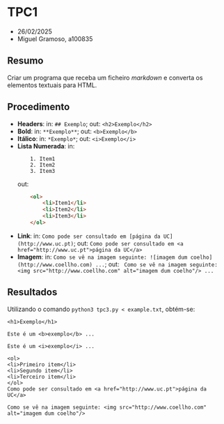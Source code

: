 # TPC1

- 26/02/2025
- Miguel Gramoso, a100835

## Resumo

Criar um programa que receba um ficheiro _markdown_ e converta os elementos textuais para HTML.

## Procedimento
- **Headers**: in: `## Exemplo`; out: `<h2>Exemplo</h2>`
- **Bold**: in: `**Exemplo**`; out: `<b>Exemplo</b>`
- **Itálico**: in: `*Exemplo*`; out: `<i>Exemplo</i>`
- **Lista Numerada**: 
    in:
    ```
        1. Item1
        2. Item2
        3. Item3
    ```
    out:
    ```html
        <ol>
            <li>Item1</li>
            <li>Item2</li>
            <li>Item3</li>
        </ol>
    ```
- **Link**: in: `Como pode ser consultado em [página da UC](http://www.uc.pt)`; out: `Como pode ser consultado em <a href="http://www.uc.pt">página da UC</a>`
- **Imagem**: in: `Como se vê na imagem seguinte: ![imagem dum coelho](http://www.coellho.com) ...`; out: ` Como se vê na imagem seguinte: <img src="http://www.coellho.com" alt="imagem
dum coelho"/> ...`

## Resultados

Utilizando o comando `python3 tpc3.py < example.txt`, obtém-se:
```
<h1>Exemplo</h1>

Este é um <b>exemplo</b> ...

Este é um <i>exemplo</i> ...

<ol>
<li>Primeiro item</li>
<li>Segundo item</li>
<li>Terceiro item</li>
</ol>
Como pode ser consultado em <a href="http://www.uc.pt">página da UC</a>

Como se vê na imagem seguinte: <img src="http://www.coellho.com" alt="imagem dum coelho"/>
```